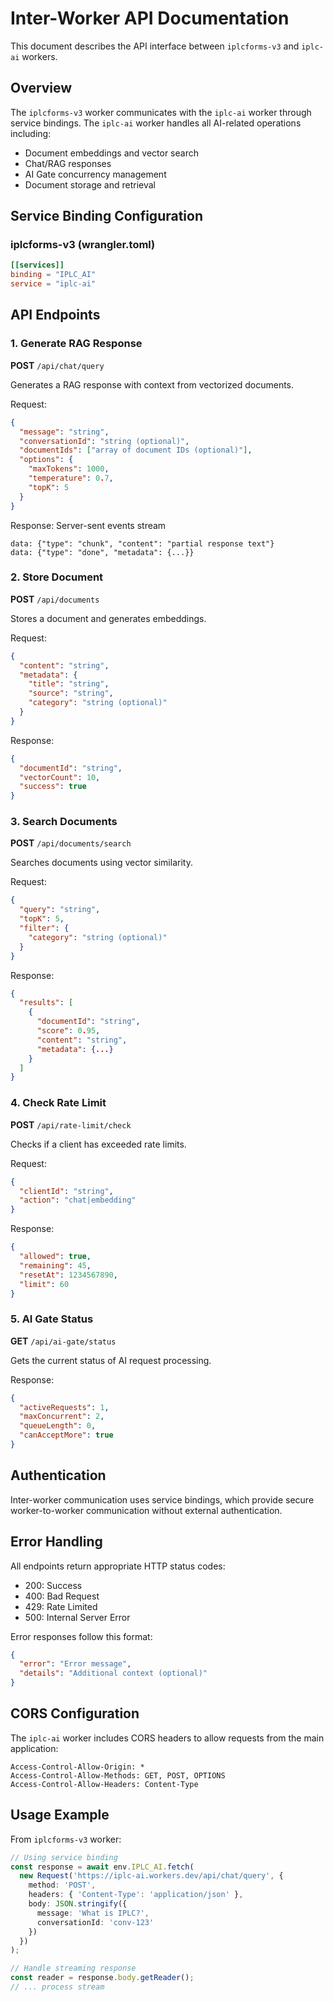 # Inter-Worker API Documentation

This document describes the API interface between `iplcforms-v3` and `iplc-ai` workers.

## Overview

The `iplcforms-v3` worker communicates with the `iplc-ai` worker through service bindings. The `iplc-ai` worker handles all AI-related operations including:

- Document embeddings and vector search
- Chat/RAG responses
- AI Gate concurrency management
- Document storage and retrieval

## Service Binding Configuration

### iplcforms-v3 (wrangler.toml)
```toml
[[services]]
binding = "IPLC_AI"
service = "iplc-ai"
```

## API Endpoints

### 1. Generate RAG Response
**POST** `/api/chat/query`

Generates a RAG response with context from vectorized documents.

Request:
```json
{
  "message": "string",
  "conversationId": "string (optional)",
  "documentIds": ["array of document IDs (optional)"],
  "options": {
    "maxTokens": 1000,
    "temperature": 0.7,
    "topK": 5
  }
}
```

Response: Server-sent events stream
```
data: {"type": "chunk", "content": "partial response text"}
data: {"type": "done", "metadata": {...}}
```

### 2. Store Document
**POST** `/api/documents`

Stores a document and generates embeddings.

Request:
```json
{
  "content": "string",
  "metadata": {
    "title": "string",
    "source": "string",
    "category": "string (optional)"
  }
}
```

Response:
```json
{
  "documentId": "string",
  "vectorCount": 10,
  "success": true
}
```

### 3. Search Documents
**POST** `/api/documents/search`

Searches documents using vector similarity.

Request:
```json
{
  "query": "string",
  "topK": 5,
  "filter": {
    "category": "string (optional)"
  }
}
```

Response:
```json
{
  "results": [
    {
      "documentId": "string",
      "score": 0.95,
      "content": "string",
      "metadata": {...}
    }
  ]
}
```

### 4. Check Rate Limit
**POST** `/api/rate-limit/check`

Checks if a client has exceeded rate limits.

Request:
```json
{
  "clientId": "string",
  "action": "chat|embedding"
}
```

Response:
```json
{
  "allowed": true,
  "remaining": 45,
  "resetAt": 1234567890,
  "limit": 60
}
```

### 5. AI Gate Status
**GET** `/api/ai-gate/status`

Gets the current status of AI request processing.

Response:
```json
{
  "activeRequests": 1,
  "maxConcurrent": 2,
  "queueLength": 0,
  "canAcceptMore": true
}
```

## Authentication

Inter-worker communication uses service bindings, which provide secure worker-to-worker communication without external authentication.

## Error Handling

All endpoints return appropriate HTTP status codes:
- 200: Success
- 400: Bad Request
- 429: Rate Limited
- 500: Internal Server Error

Error responses follow this format:
```json
{
  "error": "Error message",
  "details": "Additional context (optional)"
}
```

## CORS Configuration

The `iplc-ai` worker includes CORS headers to allow requests from the main application:

```
Access-Control-Allow-Origin: *
Access-Control-Allow-Methods: GET, POST, OPTIONS
Access-Control-Allow-Headers: Content-Type
```

## Usage Example

From `iplcforms-v3` worker:

```typescript
// Using service binding
const response = await env.IPLC_AI.fetch(
  new Request('https://iplc-ai.workers.dev/api/chat/query', {
    method: 'POST',
    headers: { 'Content-Type': 'application/json' },
    body: JSON.stringify({
      message: 'What is IPLC?',
      conversationId: 'conv-123'
    })
  })
);

// Handle streaming response
const reader = response.body.getReader();
// ... process stream